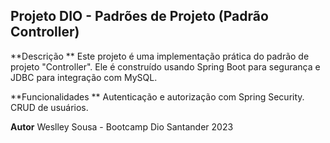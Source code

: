 ## Projeto DIO - Padrões de Projeto (Padrão Controller)

 **Descrição **
Este projeto é uma implementação prática do padrão de projeto "Controller". Ele é construído usando Spring Boot para segurança e JDBC para integração com MySQL.

 **Funcionalidades **
Autenticação e autorização com Spring Security.
CRUD de usuários.

**Autor**
Weslley Sousa - Bootcamp Dio Santander 2023
